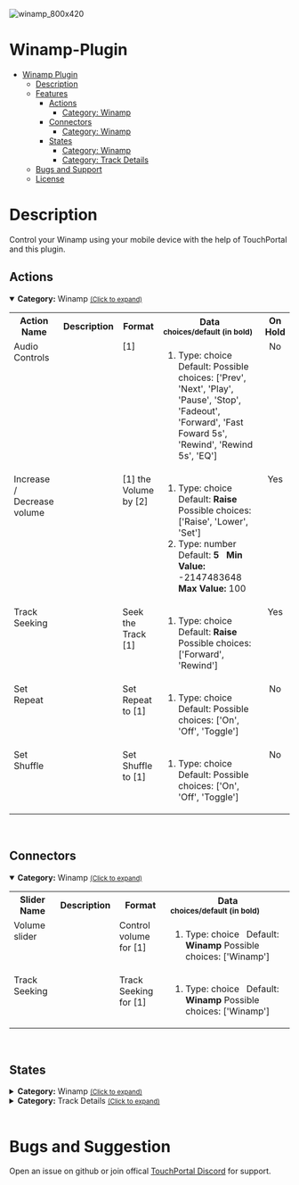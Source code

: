 
![winamp_800x420](https://user-images.githubusercontent.com/76603653/201495229-2ecd4c7f-5ef7-49ed-83d5-358b01873958.jpg)
<br>

# Winamp-Plugin
- [Winamp Plugin](#Winamp-Plugin)
  - [Description](#description)
  - [Features](#Features)
    - [Actions](#actions)
        - [Category: Winamp](#tp.plugin.Winamp.mainactions)
    - [Connectors](#connectors)
        - [Category: Winamp](#tp.plugin.Winamp.mainconnectors)
    - [States](#states)
        - [Category: Winamp](#tp.plugin.Winamp.mainstates)
        - [Category: Track Details](#tp.plugin.Winamp.trackDetailsstates)
  - [Bugs and Support](#bugs-and-suggestion)
  - [License](#license)
  
# Description

Control your Winamp using your mobile device with the help of TouchPortal and this plugin.

## Actions
<details open id='tp.plugin.Winamp.mainactions'><summary><b>Category:</b> Winamp <small><ins>(Click to expand)</ins></small></summary><table>
<tr valign='buttom'><th>Action Name</th><th>Description</th><th>Format</th><th nowrap>Data<br/><div align=left><sub>choices/default (in bold)</th><th>On<br/>Hold</sub></div></th></tr>
<tr valign='top'><td>Audio Controls</td><td> </td><td>[1]</td><td><ol start=1><li>Type: choice &nbsp; 
Default: <b></b> Possible choices: ['Prev', 'Next', 'Play', 'Pause', 'Stop', 'Fadeout', 'Forward', 'Fast Foward 5s', 'Rewind', 'Rewind 5s', 'EQ']</li>
</ol></td>
<td align=center>No</td>
<tr valign='top'><td>Increase / Decrease volume</td><td> </td><td>[1] the Volume by [2]</td><td><ol start=1><li>Type: choice &nbsp; 
Default: <b>Raise</b> Possible choices: ['Raise', 'Lower', 'Set']</li>
<li>Type: number &nbsp; 
Default: <b>5</b> &nbsp; <b>Min Value:</b> -2147483648 &nbsp; <b>Max Value:</b> 100</li>
</ol></td>
<td align=center>Yes</td>
<tr valign='top'><td>Track Seeking</td><td> </td><td>Seek the Track [1]</td><td><ol start=1><li>Type: choice &nbsp; 
Default: <b>Raise</b> Possible choices: ['Forward', 'Rewind']</li>
</ol></td>
<td align=center>Yes</td>
<tr valign='top'><td>Set Repeat</td><td> </td><td>Set Repeat to [1]</td><td><ol start=1><li>Type: choice &nbsp; 
Default: <b></b> Possible choices: ['On', 'Off', 'Toggle']</li>
</ol></td>
<td align=center>No</td>
<tr valign='top'><td>Set Shuffle</td><td> </td><td>Set Shuffle to [1]</td><td><ol start=1><li>Type: choice &nbsp; 
Default: <b></b> Possible choices: ['On', 'Off', 'Toggle']</li>
</ol></td>
<td align=center>No</td>
</tr></table></details>
<br>

## Connectors
<details open id='tp.plugin.Winamp.mainconnectors'><summary><b>Category:</b> Winamp <small><ins>(Click to expand)</ins></small></summary><table>
<tr valign='buttom'><th>Slider Name</th><th>Description</th><th>Format</th><th nowrap>Data<br/><div align=left><sub>choices/default (in bold)</th></tr>
<tr valign='top'><td>Volume slider</td><td> </td><td>Control volume for [1]</td><td><ol start=1><li>Type: choice &nbsp; 
Default: <b>Winamp</b> Possible choices: ['Winamp']</li>
</ol></td>
<tr valign='top'><td>Track Seeking</td><td> </td><td>Track Seeking for [1]</td><td><ol start=1><li>Type: choice &nbsp; 
Default: <b>Winamp</b> Possible choices: ['Winamp']</li>
</ol></td>
</table></details>
<br>

## States
<details id='tp.plugin.Winamp.mainstates'><summary><b>Category:</b> Winamp <small><ins>(Click to expand)</ins></small></summary>


| Id | Description | DefaultValue | parentGroup |
| --- | --- | --- | --- |
| .state.Winamp_Status | Winamp | Winamp.exe Status |  |   |
| .state.playingStatus | Winamp | Playing Status |  |   |
| .state.currentVolume | Winamp | Current Volume |  |   |
| .state.repeatStatus | Winamp | Repeat Status |  |   |
| .state.shuffleStatus | Winamp | Shuffle Status |  |   |
| .state.totalTracks | Winamp | Total Tracks |  |   |
</details>

<details id='tp.plugin.Winamp.trackDetailsstates'><summary><b>Category:</b> Track Details <small><ins>(Click to expand)</ins></small></summary>


| Id | Description | DefaultValue | parentGroup |
| --- | --- | --- | --- |
| .state.currentTrack.Title | Winamp | Current Track Title |  |   |
| .state.currentTrack.Length | Winamp | Current Track Length |  |   |
| .state.currentTrack.Playtime | Winamp | Current Track Time Playing |  |   |
| .state.currentTrack.TimeLeft | Winamp | Current Track Time Left |  |   |
| .state.currentTrack.NextTrack.Title | Winamp | Next Tracks Title |  |   |
</details>

<br>

# Bugs and Suggestion
Open an issue on github or join offical [TouchPortal Discord](https://discord.gg/MgxQb8r) for support.



